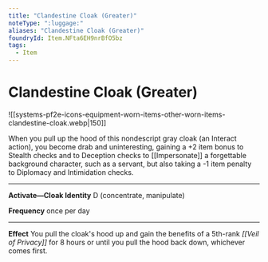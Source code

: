 ```yaml
---
title: "Clandestine Cloak (Greater)"
noteType: ":luggage:"
aliases: "Clandestine Cloak (Greater)"
foundryId: Item.NFta6EH9nrBfO5bz
tags:
  - Item
---
```


# Clandestine Cloak (Greater)
![[systems-pf2e-icons-equipment-worn-items-other-worn-items-clandestine-cloak.webp|150]]

When you pull up the hood of this nondescript gray cloak (an Interact action), you become drab and uninteresting, gaining a +2 item bonus to Stealth checks and to Deception checks to [[Impersonate]] a forgettable background character, such as a servant, but also taking a -1 item penalty to Diplomacy and Intimidation checks.

* * *

**Activate—Cloak Identity** D (concentrate, manipulate)

**Frequency** once per day

* * *

**Effect** You pull the cloak's hood up and gain the benefits of a 5th-rank _[[Veil of Privacy]]_ for 8 hours or until you pull the hood back down, whichever comes first.

